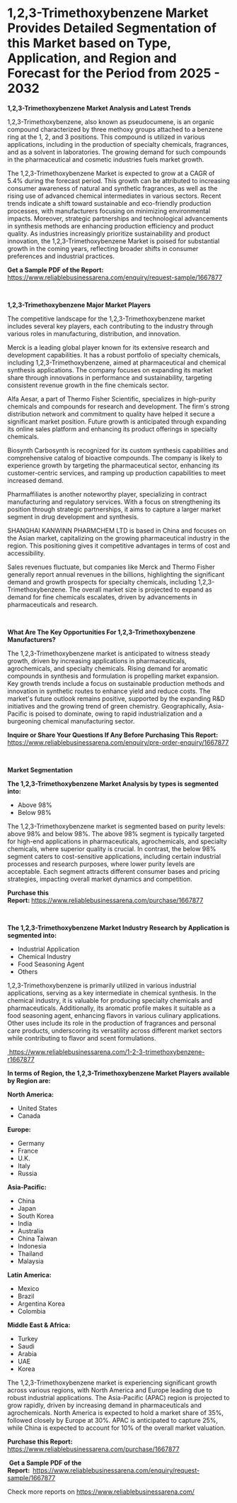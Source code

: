 <p><h1>1,2,3-Trimethoxybenzene Market Provides Detailed Segmentation of this Market based on Type, Application, and Region and Forecast for the Period from 2025 - 2032</h1></p><p><strong>1,2,3-Trimethoxybenzene Market Analysis and Latest Trends</strong></p>
<p><p>1,2,3-Trimethoxybenzene, also known as pseudocumene, is an organic compound characterized by three methoxy groups attached to a benzene ring at the 1, 2, and 3 positions. This compound is utilized in various applications, including in the production of specialty chemicals, fragrances, and as a solvent in laboratories. The growing demand for such compounds in the pharmaceutical and cosmetic industries fuels market growth.</p><p>The 1,2,3-Trimethoxybenzene Market is expected to grow at a CAGR of 5.4% during the forecast period. This growth can be attributed to increasing consumer awareness of natural and synthetic fragrances, as well as the rising use of advanced chemical intermediates in various sectors. Recent trends indicate a shift toward sustainable and eco-friendly production processes, with manufacturers focusing on minimizing environmental impacts. Moreover, strategic partnerships and technological advancements in synthesis methods are enhancing production efficiency and product quality. As industries increasingly prioritize sustainability and product innovation, the 1,2,3-Trimethoxybenzene Market is poised for substantial growth in the coming years, reflecting broader shifts in consumer preferences and industrial practices.</p></p>
<p><strong>Get a Sample PDF of the Report:&nbsp;</strong> <a href="https://www.reliablebusinessarena.com/enquiry/request-sample/1667877?utm_campaign=3195&utm_medium=2&utm_source=Github&utm_content=ia&utm_term=23032025&utm_id=123-trimethoxybenzene">https://www.reliablebusinessarena.com/enquiry/request-sample/1667877</a></p>
<p>&nbsp;</p>
<p><strong>1,2,3-Trimethoxybenzene Major Market Players</strong></p>
<p><p>The competitive landscape for the 1,2,3-Trimethoxybenzene market includes several key players, each contributing to the industry through various roles in manufacturing, distribution, and innovation.</p><p>Merck is a leading global player known for its extensive research and development capabilities. It has a robust portfolio of specialty chemicals, including 1,2,3-Trimethoxybenzene, aimed at pharmaceutical and chemical synthesis applications. The company focuses on expanding its market share through innovations in performance and sustainability, targeting consistent revenue growth in the fine chemicals sector.</p><p>Alfa Aesar, a part of Thermo Fisher Scientific, specializes in high-purity chemicals and compounds for research and development. The firm's strong distribution network and commitment to quality have helped it secure a significant market position. Future growth is anticipated through expanding its online sales platform and enhancing its product offerings in specialty chemicals.</p><p>Biosynth Carbosynth is recognized for its custom synthesis capabilities and comprehensive catalog of bioactive compounds. The company is likely to experience growth by targeting the pharmaceutical sector, enhancing its customer-centric services, and ramping up production capabilities to meet increased demand.</p><p>Pharmaffiliates is another noteworthy player, specializing in contract manufacturing and regulatory services. With a focus on strengthening its position through strategic partnerships, it aims to capture a larger market segment in drug development and synthesis.</p><p>SHANGHAI KANWINN PHARMCHEM LTD is based in China and focuses on the Asian market, capitalizing on the growing pharmaceutical industry in the region. This positioning gives it competitive advantages in terms of cost and accessibility.</p><p>Sales revenues fluctuate, but companies like Merck and Thermo Fisher generally report annual revenues in the billions, highlighting the significant demand and growth prospects for specialty chemicals, including 1,2,3-Trimethoxybenzene. The overall market size is projected to expand as demand for fine chemicals escalates, driven by advancements in pharmaceuticals and research.</p></p>
<p>&nbsp;</p>
<p><strong>What Are The Key Opportunities For 1,2,3-Trimethoxybenzene Manufacturers?</strong></p>
<p><p>The 1,2,3-Trimethoxybenzene market is anticipated to witness steady growth, driven by increasing applications in pharmaceuticals, agrochemicals, and specialty chemicals. Rising demand for aromatic compounds in synthesis and formulation is propelling market expansion. Key growth trends include a focus on sustainable production methods and innovation in synthetic routes to enhance yield and reduce costs. The market's future outlook remains positive, supported by the expanding R&D initiatives and the growing trend of green chemistry. Geographically, Asia-Pacific is poised to dominate, owing to rapid industrialization and a burgeoning chemical manufacturing sector.</p></p>
<p><strong>Inquire or Share Your Questions If Any Before Purchasing This Report:</strong> <a href="https://www.reliablebusinessarena.com/enquiry/pre-order-enquiry/1667877?utm_campaign=3195&utm_medium=2&utm_source=Github&utm_content=ia&utm_term=23032025&utm_id=123-trimethoxybenzene">https://www.reliablebusinessarena.com/enquiry/pre-order-enquiry/1667877</a></p>
<p>&nbsp;</p>
<p><strong>Market Segmentation</strong></p>
<p><strong>The 1,2,3-Trimethoxybenzene Market Analysis by types is segmented into:</strong></p>
<p><ul><li>Above 98%</li><li>Below 98%</li></ul></p>
<p><p>The 1,2,3-Trimethoxybenzene market is segmented based on purity levels: above 98% and below 98%. The above 98% segment is typically targeted for high-end applications in pharmaceuticals, agrochemicals, and specialty chemicals, where superior quality is crucial. In contrast, the below 98% segment caters to cost-sensitive applications, including certain industrial processes and research purposes, where lower purity levels are acceptable. Each segment attracts different consumer bases and pricing strategies, impacting overall market dynamics and competition.</p></p>
<p><strong>Purchase this Report:&nbsp;</strong><a href="https://www.reliablebusinessarena.com/purchase/1667877?utm_campaign=3195&utm_medium=2&utm_source=Github&utm_content=ia&utm_term=23032025&utm_id=123-trimethoxybenzene">https://www.reliablebusinessarena.com/purchase/1667877</a></p>
<p>&nbsp;</p>
<p><strong>The 1,2,3-Trimethoxybenzene Market Industry Research by Application is segmented into:</strong></p>
<p><ul><li>Industrial Application</li><li>Chemical Industry</li><li>Food Seasoning Agent</li><li>Others</li></ul></p>
<p><p>1,2,3-Trimethoxybenzene is primarily utilized in various industrial applications, serving as a key intermediate in chemical synthesis. In the chemical industry, it is valuable for producing specialty chemicals and pharmaceuticals. Additionally, its aromatic profile makes it suitable as a food seasoning agent, enhancing flavors in various culinary applications. Other uses include its role in the production of fragrances and personal care products, underscoring its versatility across different market sectors while contributing to flavor and scent formulations.</p></p>
<p><a href="https://www.reliablebusinessarena.com/1-2-3-trimethoxybenzene-r1667877?utm_campaign=3195&utm_medium=2&utm_source=Github&utm_content=ia&utm_term=23032025&utm_id=123-trimethoxybenzene">&nbsp;https://www.reliablebusinessarena.com/1-2-3-trimethoxybenzene-r1667877</a></p>
<p><strong>In terms of Region, the 1,2,3-Trimethoxybenzene Market Players available by Region are:</strong></p>
<p>
    <p> <strong> North America: </strong>
        <ul>
            <li>United States</li>
            <li>Canada</li>
        </ul>
        </p> 
    <p> <strong> Europe: </strong>
        <ul>
            <li>Germany</li>
            <li>France</li>
            <li>U.K.</li>
            <li>Italy</li>
            <li>Russia</li>
        </ul>
        </p> 
    <p> <strong> Asia-Pacific: </strong>
        <ul>
            <li>China</li>
            <li>Japan</li>
            <li>South Korea</li>
            <li>India</li>
            <li>Australia</li>
            <li>China Taiwan</li>
            <li>Indonesia</li>
            <li>Thailand</li>
            <li>Malaysia</li>
        </ul>
        </p> 
    <p> <strong> Latin America: </strong>
        <ul>
            <li>Mexico</li>
            <li>Brazil</li>
            <li>Argentina Korea</li>
            <li>Colombia</li>
        </ul>
        </p> 
    <p> <strong> Middle East & Africa: </strong>
        <ul>
            <li>Turkey</li>
            <li>Saudi</li>
            <li>Arabia</li>
            <li>UAE</li>
            <li>Korea</li>
        </ul>
    </p>
    </p>
<p><p>The 1,2,3-Trimethoxybenzene market is experiencing significant growth across various regions, with North America and Europe leading due to robust industrial applications. The Asia-Pacific (APAC) region is projected to grow rapidly, driven by increasing demand in pharmaceuticals and agrochemicals. North America is expected to hold a market share of 35%, followed closely by Europe at 30%. APAC is anticipated to capture 25%, while China is expected to account for 10% of the overall market valuation.</p></p>
<p><strong>Purchase this Report: </strong><a href="https://www.reliablebusinessarena.com/purchase/1667877?utm_campaign=3195&utm_medium=2&utm_source=Github&utm_content=ia&utm_term=23032025&utm_id=123-trimethoxybenzene">https://www.reliablebusinessarena.com/purchase/1667877</a></p>
<p>&nbsp;<strong>Get a Sample PDF of the Report:&nbsp;&nbsp;</strong><a href="https://www.reliablebusinessarena.com/enquiry/request-sample/1667877?utm_campaign=3195&utm_medium=2&utm_source=Github&utm_content=ia&utm_term=23032025&utm_id=123-trimethoxybenzene">https://www.reliablebusinessarena.com/enquiry/request-sample/1667877</a></p>
<p><strong></strong></p>
<p>Check more reports on <a href="https://www.reliablebusinessarena.com/?utm_campaign=3195&utm_medium=2&utm_source=Github&utm_content=ia&utm_term=23032025&utm_id=123-trimethoxybenzene">https://www.reliablebusinessarena.com/</a></p>